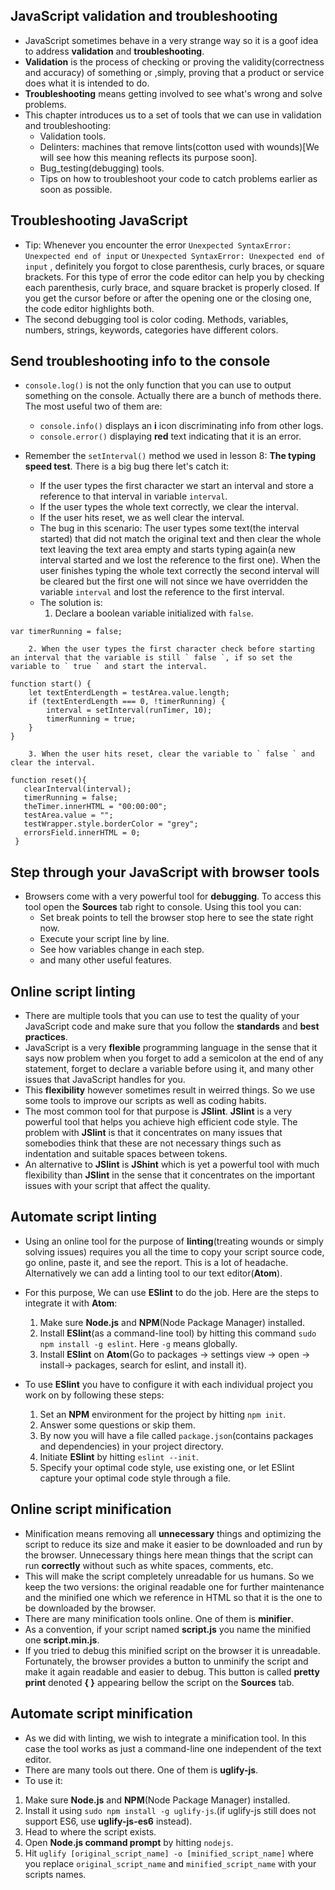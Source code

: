 ## JavaScript validation and troubleshooting
* JavaScript sometimes behave in a very strange way so it is a goof idea to address **validation** and **troubleshooting**.
* **Validation** is the process of checking or proving the validity(correctness and accuracy) of something or ,simply, proving that a product or service does what it is intended to do.
* **Troubleshooting** means getting involved to see what's wrong and solve problems.
* This chapter introduces us to a set of tools that we can use in validation and troubleshooting:
    * Validation tools.
    * Delinters: machines that remove lints(cotton used with wounds)[We will see how this meaning reflects its purpose soon].
    * Bug_testing(debugging) tools.
    * Tips on how to troubleshoot your code to catch problems earlier as soon as possible.

## Troubleshooting JavaScript
* Tip: Whenever you encounter the error ` Unexpected SyntaxError: Unexpected end of input ` or ` Unexpected SyntaxError: Unexpected end of input ` , definitely you forgot to close parenthesis, curly braces, or square brackets. For this type of error the code editor can help you by checking each parenthesis, curly brace, and square bracket is properly closed. If you get the cursor before or after the opening one or the closing one, the code editor highlights both.
* The second debugging tool is color coding. Methods, variables, numbers, strings, keywords, categories have different colors.

## Send troubleshooting info to the console
* ` console.log() ` is not the only function that you can use to output something on the console. Actually there are a bunch of methods there. The most useful two of them are:
    * ` console.info() ` displays an **i** icon discriminating info from other logs.
    * ` console.error() ` displaying **red** text indicating that it is an error.

* Remember the ` setInterval() ` method we used in lesson 8: **The typing speed test**. There is a big bug there let's catch it:
    * If the user types the first character we start an interval and store a reference to that interval in variable ` interval `.
    * If the user types the whole text correctly, we clear the interval.
    * If the user hits reset, we as well clear the interval.
    * The bug in this scenario: The user types some text(the interval started) that did not match the original text and then clear the whole text leaving the text area empty and starts typing again(a new interval started and we lost the reference to the first one). When the user finishes typing the whole text correctly the second interval will be cleared but the first one will not since we have overridden the variable ` interval ` and lost the reference to the first interval.
    * The solution is:
        1. Declare a boolean variable initialized with ` false `.
```
var timerRunning = false;
```
        2. When the user types the first character check before starting an interval that the variable is still ` false `, if so set the variable to ` true ` and start the interval.
```
function start() {
    let textEnterdLength = testArea.value.length;
    if (textEnterdLength === 0, !timerRunning) {
        interval = setInterval(runTimer, 10);
        timerRunning = true;
    }
}
```
        3. When the user hits reset, clear the variable to ` false ` and clear the interval.    
```
function reset(){
   clearInterval(interval);
   timerRunning = false;
   theTimer.innerHTML = "00:00:00";
   testArea.value = "";
   testWrapper.style.borderColor = "grey";
   errorsField.innerHTML = 0;
 }
```

## Step through your JavaScript with browser tools
* Browsers come with a very powerful tool for **debugging**. To access this tool open the **Sources** tab right to console. Using this tool you can:
    * Set break points to tell the browser stop here to see the state right now.
    * Execute your script line by line.
    * See how variables change in each step.
    * and many other useful features.

## Online script linting
* There are multiple tools that you can use to test the quality of your JavaScript code and make sure that you follow the **standards** and **best practices**.
* JavaScript is a very **flexible** programming language in the sense that it says now problem when you forget to add a semicolon at the end of any statement, forget to declare a variable before using it, and many other issues that JavaScript handles for you.   
* This **flexibility** however sometimes result in weirred things. So we use some tools to improve our scripts as well as coding habits.
* The most common tool for that purpose is **JSlint**. **JSlint** is a very powerful tool that helps you achieve high efficient code style. The problem with **JSlint** is that it concentrates on many issues that somebodies think that these are not necessary things such as indentation and suitable spaces between tokens.
* An alternative to **JSlint** is **JShint** which is yet a powerful tool with much flexibility than **JSlint** in the sense that it concentrates on the important issues with your script that affect the quality.

## Automate script linting
* Using an online tool for the purpose of **linting**(treating wounds or simply solving issues) requires you all the time to copy your script source code, go online, paste it, and see the report. This is a lot of headache. Alternatively we can add a linting tool to our text editor(__Atom__).

* For this purpose, We can use **ESlint** to do the job. Here are the steps to integrate it with __Atom__:
    1. Make sure **Node.js** and **NPM**(Node Package Manager) installed.
    2. Install **ESlint**(as a command-line tool) by hitting this command ` sudo npm install -g eslint `. Here ` -g ` means globally.
    3. Install **ESlint** on **Atom**(Go to packages -> settings view -> open -> install-> packages, search for eslint, and install it).

* To use **ESlint** you have to configure it with each individual project you work on by following these steps:
    1. Set an **NPM** environment for the project by hitting ` npm init `.
    2. Answer some questions or skip them.
    3. By now  you will have a file called ` package.json `(contains packages and dependencies) in your project directory.
    4. Initiate **ESlint** by hitting ` eslint --init `.
    5. Specify your optimal code style, use existing one, or let ESlint capture your optimal code style through a file.

## Online script minification
* Minification means removing all **unnecessary** things and optimizing the script to reduce its size and make it easier to be downloaded and run by the browser. Unnecessary things here mean things that the script can run **correctly** without such as white spaces, comments, etc.
* This will make the script completely unreadable for us humans. So we keep the two versions: the original readable one for further maintenance and the minified one which we reference in HTML so that it is the one to be downloaded by the browser.
* There are many minification tools online. One of them is **minifier**.
* As a convention, if your script named **script.js** you name the minified one **script.min.js**.
* If you tried to debug this minified script on the browser it is unreadable. Fortunately, the browser provides a button to unminify the script and make it again readable and easier to debug. This button is called **pretty print** denoted **{ }** appearing bellow the script on the **Sources** tab.

## Automate script minification
* As we did with linting, we wish to integrate a minification tool. In this case the tool works as just a command-line one independent of the text editor.
* There are many tools out there. One of them is **uglify-js**.
* To use it:
1. Make sure **Node.js** and **NPM**(Node Package Manager) installed.
2. Install it using ` sudo npm install -g uglify-js `.(if uglify-js still does not support ES6, use **uglify-js-es6** instead).
3. Head to where the script exists.
4. Open **Node.js command prompt** by hitting ` nodejs `.  
5. Hit ` uglify [original_script_name] -o [minified_script_name] ` where you replace ` original_script_name ` and ` minified_script_name ` with your scripts names.

